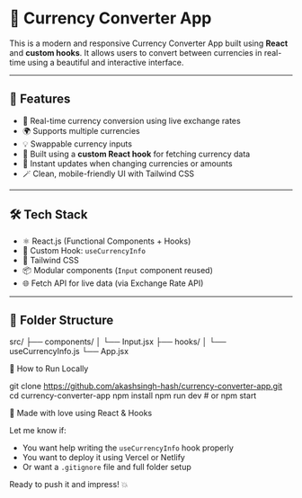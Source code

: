# 💱 Currency Converter App

This is a modern and responsive Currency Converter App built using **React** and **custom hooks**. It allows users to convert between currencies in real-time using a beautiful and interactive interface.

---

## 🚀 Features

- 🔄 Real-time currency conversion using live exchange rates
- 🌍 Supports multiple currencies
- 💡 Swappable currency inputs
- 🧠 Built using a **custom React hook** for fetching currency data
- 🎯 Instant updates when changing currencies or amounts
- 🪄 Clean, mobile-friendly UI with Tailwind CSS

---

## 🛠️ Tech Stack

- ⚛️ React.js (Functional Components + Hooks)
- 🎣 Custom Hook: `useCurrencyInfo`
- 💨 Tailwind CSS
- 📦 Modular components (`Input` component reused)
- 🌐 Fetch API for live data (via Exchange Rate API)

---

## 📁 Folder Structure
src/ ├── components/ │ └── Input.jsx ├── hooks/ │ └── useCurrencyInfo.js └── App.jsx

🧪 How to Run Locally

git clone https://github.com/akashsingh-hash/currency-converter-app.git
cd currency-converter-app
npm install
npm run dev  # or npm start

💙 Made with love using React & Hooks

Let me know if:
- You want help writing the `useCurrencyInfo` hook properly
- You want to deploy it using Vercel or Netlify
- Or want a `.gitignore` file and full folder setup

Ready to push it and impress! 💥
